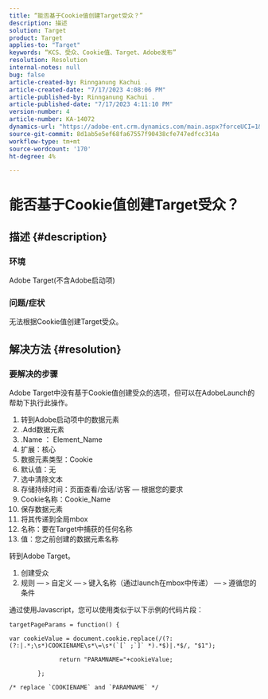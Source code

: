 ```yaml
---
title: “能否基于Cookie值创建Target受众？”
description: 描述
solution: Target
product: Target
applies-to: "Target"
keywords: “KCS、受众、Cookie值、Target、Adobe发布”
resolution: Resolution
internal-notes: null
bug: false
article-created-by: Rinnganung Kachui .
article-created-date: "7/17/2023 4:08:06 PM"
article-published-by: Rinnganung Kachui .
article-published-date: "7/17/2023 4:11:10 PM"
version-number: 4
article-number: KA-14072
dynamics-url: "https://adobe-ent.crm.dynamics.com/main.aspx?forceUCI=1&pagetype=entityrecord&etn=knowledgearticle&id=91236419-bc24-ee11-9cbe-6045bd006268"
source-git-commit: 8d1ab5e5ef68fa67557f90438cfe747edfcc314a
workflow-type: tm+mt
source-wordcount: '170'
ht-degree: 4%

---
```


# 能否基于Cookie值创建Target受众？

## 描述 {#description}




### 环境



Adobe Target(不含Adobe启动项)



### 问题/症状



无法根据Cookie值创建Target受众。


## 解决方法 {#resolution}




### 要解决的步骤



Adobe Target中没有基于Cookie值创建受众的选项，但可以在AdobeLaunch的帮助下执行此操作。

1. 转到Adobe启动项中的数据元素
2. .Add数据元素
3. .Name ： Element_Name
4. 扩展：核心
5. 数据元素类型：Cookie
6. 默认值：无
7. 选中清除文本
8. 存储持续时间：页面查看/会话/访客 — 根据您的要求
9. Cookie名称：Cookie_Name
10. 保存数据元素
11. 将其传递到全局mbox
12. 名称：要在Target中捕获的任何名称
13. 值：您之前创建的数据元素名称


转到Adobe Target。

1. 创建受众
2. 规则 — `>`  自定义 — `>`  键入名称（通过launch在mbox中传递） — `>`  遵循您的条件




通过使用Javascript，您可以使用类似于以下示例的代码片段：


```
targetPageParams = function() {

var cookieValue = document.cookie.replace(/(?:(?:|.*;\s*)COOKIENAME\s*\=\s*(`[` ;`]` *).*$)|.*$/, "$1");

              return "PARAMNAME="+cookieValue;

        };

/* replace `COOKIENAME` and `PARAMNAME` */
```

